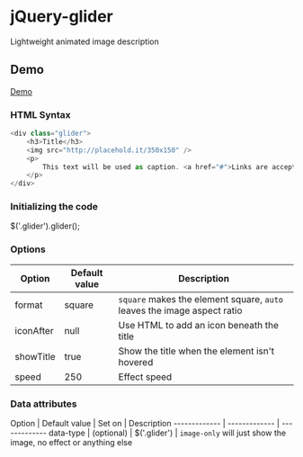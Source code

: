 # jQuery-glider
Lightweight animated image description

## Demo
[Demo](http://davewoodhall.com/plugins/jQuery-glider/index.html)

### HTML Syntax

```javascript
<div class="glider">
	<h3>Title</h3>
	<img src="http://placehold.it/350x150" />
	<p>
		This text will be used as caption. <a href="#">Links are accepted.</a>
	</p>
</div>
```

### Initializing the code
$('.glider').glider();

### Options
Option  | Default value | Description
------------- | ------------- | -------------
format | square | `square` makes the element square, `auto` leaves the image aspect ratio
iconAfter | null | Use HTML to add an icon beneath the title
showTitle | true | Show the title when the element isn't hovered
speed | 250 | Effect speed

### Data attributes
Option  | Default value | Set on | Description
------------- | ------------- | -------------
data-type | (optional) | $('.glider') | `image-only` will just show the image, no effect or anything else